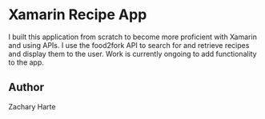 # Xamarin Recipe App
I built this application from scratch to become more proficient with Xamarin and using APIs. I use the food2fork API to search for and retrieve recipes and display them to the user. Work is currently ongoing to add functionality to the app.

Author
------

Zachary Harte

